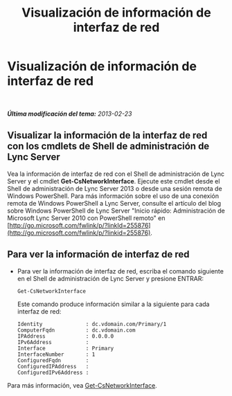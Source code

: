 ﻿---
title: Visualización de información de interfaz de red
TOCTitle: Visualización de información de interfaz de red
ms:assetid: e7dbb1ec-62b3-48be-a419-c493df5740e6
ms:mtpsurl: https://technet.microsoft.com/es-es/library/JJ721916(v=OCS.15)
ms:contentKeyID: 49889775
ms.date: 01/07/2017
mtps_version: v=OCS.15
ms.translationtype: HT
---

# Visualización de información de interfaz de red

 

_**Última modificación del tema:** 2013-02-23_

## Visualizar la información de la interfaz de red con los cmdlets de Shell de administración de Lync Server

Vea la información de interfaz de red con el Shell de administración de Lync Server y el cmdlet **Get-CsNetworkInterface**. Ejecute este cmdlet desde el Shell de administración de Lync Server 2013 o desde una sesión remota de Windows PowerShell. Para más información sobre el uso de una conexión remota de Windows PowerShell a Lync Server, consulte el artículo del blog sobre Windows PowerShell de Lync Server "Inicio rápido: Administración de Microsoft Lync Server 2010 con PowerShell remoto" en [http://go.microsoft.com/fwlink/p/?linkId=255876](http://go.microsoft.com/fwlink/p/?linkid=255876).

## Para ver la información de interfaz de red

  - Para ver la información de interfaz de red, escriba el comando siguiente en el Shell de administración de Lync Server y presione ENTRAR:
    
        Get-CsNetworkInterface
    
    Este comando produce información similar a la siguiente para cada interfaz de red:
    
        Identity              : dc.vdomain.com/Primary/1
        ComputerFqdn          : dc.vdomain.com
        IPAddress             : 0.0.0.0
        IPv6Address           :
        Interface             : Primary
        InterfaceNumber       : 1
        ConfiguredFqdn        :
        ConfiguredIPAddress   :
        ConfiguredIPv6Address :

Para más información, vea [Get-CsNetworkInterface](get-csnetworkinterface.md).

